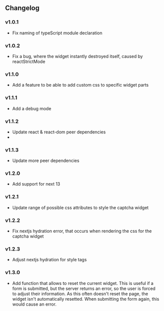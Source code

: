 ## Changelog
### v1.0.1
- Fix naming of typeScript module declaration

### v1.0.2
- Fix a bug, where the widget instantly destroyed itself, caused by reactStrictMode

### v1.1.0
- Add a feature to be able to add custom css to specific widget parts

### v1.1.1
- Add a debug mode

### v1.1.2
- Update react & react-dom peer dependencies
- 
### v1.1.3
- Update more peer dependencies

### v1.2.0
- Add support for next 13

### v1.2.1
- Update range of possible css attributes to style the captcha widget

### v1.2.2
- Fix nextjs hydration error, that occurs when rendering the css for the captcha widget

### v1.2.3
- Adjust nextjs hydration for style tags

### v1.3.0
- Add function that allows to reset the current widget. This is useful if a form is submitted, 
but the server returns an error, so the user is forced to adjust their information. As this often
doesn't reset the page, the widget isn't automatically resetted. When submitting the form again, this would cause an error.
